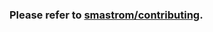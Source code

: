 ### Please refer to [smastrom/contributing](https://github.com/smastrom/contributing/blob/main/README.md).
